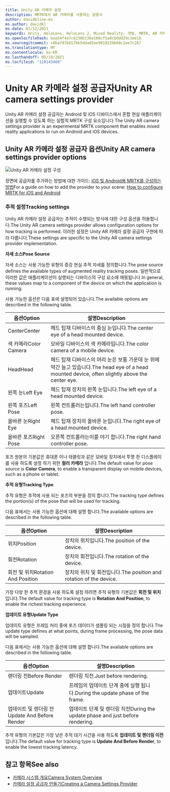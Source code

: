 ```yaml
---
title: Unity AR 카메라 설정
description: MRTK에서 AR 카메라를 사용하는 설명서
author: davidkline-ms
ms.author: davidkl
ms.date: 01/12/2021
keywords: Unity, HoloLens, HoloLens 2, Mixed Reality, 개발, MRTK, AR 카메라,
ms.openlocfilehash: baa54f4a7c6238b136a108cf5adcbddd29c3ee1b
ms.sourcegitcommit: c0ba7d7bb57bb5dda65ee9019229b68c2ee7c267
ms.translationtype: MT
ms.contentlocale: ko-KR
ms.lasthandoff: 05/19/2021
ms.locfileid: "110143460"
---
```

# <a name="unity-ar-camera-settings-provider"></a><span data-ttu-id="a6c3c-104">Unity AR 카메라 설정 공급자</span><span class="sxs-lookup"><span data-stu-id="a6c3c-104">Unity AR camera settings provider</span></span>

<span data-ttu-id="a6c3c-105">Unity AR 카메라 설정 공급자는 Android 및 iOS 디바이스에서 혼합 현실 애플리케이션을 실행할 수 있도록 하는 실험적 MRTK 구성 요소입니다.</span><span class="sxs-lookup"><span data-stu-id="a6c3c-105">The Unity AR camera settings provider is an experimental MRTK component that enables mixed reality applications to run on Android and iOS devices.</span></span>

## <a name="unity-ar-camera-settings-provider-options"></a><span data-ttu-id="a6c3c-106">Unity AR 카메라 설정 공급자 옵션</span><span class="sxs-lookup"><span data-stu-id="a6c3c-106">Unity AR camera settings provider options</span></span>

![Unity AR 카메라 설정 구성](../images/camera-system/UnityArSettingsConfiguration.png)

<span data-ttu-id="a6c3c-108">장면에 공급자를 추가하는 방법에 대한 가이드: [iOS 및 Android용 MRTK를 구성하는 방법](../../supported-devices/using-ar-foundation.md)</span><span class="sxs-lookup"><span data-stu-id="a6c3c-108">For a guide on how to add the provider to your scene: [How to configure MRTK for iOS and Android](../../supported-devices/using-ar-foundation.md)</span></span>

### <a name="tracking-settings"></a><span data-ttu-id="a6c3c-109">추적 설정</span><span class="sxs-lookup"><span data-stu-id="a6c3c-109">Tracking settings</span></span>

<span data-ttu-id="a6c3c-110">Unity AR 카메라 설정 공급자는 추적이 수행되는 방식에 대한 구성 옵션을 허용합니다.</span><span class="sxs-lookup"><span data-stu-id="a6c3c-110">The Unity AR camera settings provider allows configuration options for how tracking is performed.</span></span> <span data-ttu-id="a6c3c-111">이러한 설정은 Unity AR 카메라 설정 공급자 구현에 따라 다릅니다.</span><span class="sxs-lookup"><span data-stu-id="a6c3c-111">These settings are specific to the Unity AR camera settings provider implementation.</span></span>

<span data-ttu-id="a6c3c-112">**자세 소스**</span><span class="sxs-lookup"><span data-stu-id="a6c3c-112">**Pose Source**</span></span>

<span data-ttu-id="a6c3c-113">자세 소스는 사용 가능한 유형의 증강 현실 추적 자세를 정의합니다.</span><span class="sxs-lookup"><span data-stu-id="a6c3c-113">The pose source defines the available types of augmented reality tracking poses.</span></span> <span data-ttu-id="a6c3c-114">일반적으로 이러한 값은 애플리케이션이 실행되는 디바이스의 구성 요소에 매핑됩니다.</span><span class="sxs-lookup"><span data-stu-id="a6c3c-114">In general, these values map to a component of the device on which the application is running.</span></span>

<span data-ttu-id="a6c3c-115">사용 가능한 옵션은 다음 표에 설명되어 있습니다.</span><span class="sxs-lookup"><span data-stu-id="a6c3c-115">The available options are described in the following table.</span></span>

| <span data-ttu-id="a6c3c-116">옵션</span><span class="sxs-lookup"><span data-stu-id="a6c3c-116">Option</span></span> | <span data-ttu-id="a6c3c-117">설명</span><span class="sxs-lookup"><span data-stu-id="a6c3c-117">Description</span></span> |
| --- | --- |
| <span data-ttu-id="a6c3c-118">Center</span><span class="sxs-lookup"><span data-stu-id="a6c3c-118">Center</span></span> | <span data-ttu-id="a6c3c-119">헤드 탑재 디바이스의 중심 눈입니다.</span><span class="sxs-lookup"><span data-stu-id="a6c3c-119">The center eye of a head mounted device.</span></span> |
| <span data-ttu-id="a6c3c-120">색 카메라</span><span class="sxs-lookup"><span data-stu-id="a6c3c-120">Color Camera</span></span> | <span data-ttu-id="a6c3c-121">모바일 디바이스의 색 카메라입니다.</span><span class="sxs-lookup"><span data-stu-id="a6c3c-121">The color camera of a mobile device.</span></span> |
| <span data-ttu-id="a6c3c-122">Head</span><span class="sxs-lookup"><span data-stu-id="a6c3c-122">Head</span></span> | <span data-ttu-id="a6c3c-123">헤드 탑재 디바이스의 머리 눈은 보통 가운데 눈 위에 약간 늘고 있습니다.</span><span class="sxs-lookup"><span data-stu-id="a6c3c-123">The head eye of a head mounted device, often slightly above the center eye.</span></span> |
| <span data-ttu-id="a6c3c-124">왼쪽 눈</span><span class="sxs-lookup"><span data-stu-id="a6c3c-124">Left Eye</span></span> | <span data-ttu-id="a6c3c-125">헤드 탑재 장치의 왼쪽 눈입니다.</span><span class="sxs-lookup"><span data-stu-id="a6c3c-125">The left eye of a head mounted device.</span></span> |
| <span data-ttu-id="a6c3c-126">왼쪽 포즈</span><span class="sxs-lookup"><span data-stu-id="a6c3c-126">Left Pose</span></span> | <span data-ttu-id="a6c3c-127">왼쪽 컨트롤러는입니다.</span><span class="sxs-lookup"><span data-stu-id="a6c3c-127">The left hand controller pose.</span></span> |
| <span data-ttu-id="a6c3c-128">올바른 눈</span><span class="sxs-lookup"><span data-stu-id="a6c3c-128">Right Eye</span></span> | <span data-ttu-id="a6c3c-129">헤드 탑재 장치의 올바른 눈입니다.</span><span class="sxs-lookup"><span data-stu-id="a6c3c-129">The right eye of a head mounted device.</span></span> |
| <span data-ttu-id="a6c3c-130">올바른 포즈</span><span class="sxs-lookup"><span data-stu-id="a6c3c-130">Right Pose</span></span> | <span data-ttu-id="a6c3c-131">오른쪽 컨트롤러는이를 야기 합니다.</span><span class="sxs-lookup"><span data-stu-id="a6c3c-131">The right hand controller pose.</span></span> |

<span data-ttu-id="a6c3c-132">포즈 원본의 기본값은 휴대폰 이나 태블릿과 같은 모바일 장치에서 투명 한 디스플레이를 사용 하도록 설정 하기 위한 **컬러 카메라** 입니다.</span><span class="sxs-lookup"><span data-stu-id="a6c3c-132">The default value for pose source is **Color Camera**, to enable a transparent display on mobile devices, such as a phone or tablet.</span></span>

<span data-ttu-id="a6c3c-133">**추적 유형**</span><span class="sxs-lookup"><span data-stu-id="a6c3c-133">**Tracking Type**</span></span>

<span data-ttu-id="a6c3c-134">추적 유형은 추적에 사용 되는 포즈의 부분을 정의 합니다.</span><span class="sxs-lookup"><span data-stu-id="a6c3c-134">The tracking type defines the portion(s) of the pose that will be used for tracking.</span></span>

<span data-ttu-id="a6c3c-135">다음 표에서는 사용 가능한 옵션에 대해 설명 합니다.</span><span class="sxs-lookup"><span data-stu-id="a6c3c-135">The available options are described in the following table.</span></span>

| <span data-ttu-id="a6c3c-136">옵션</span><span class="sxs-lookup"><span data-stu-id="a6c3c-136">Option</span></span> | <span data-ttu-id="a6c3c-137">설명</span><span class="sxs-lookup"><span data-stu-id="a6c3c-137">Description</span></span> |
| --- | --- |
| <span data-ttu-id="a6c3c-138">위치</span><span class="sxs-lookup"><span data-stu-id="a6c3c-138">Position</span></span> | <span data-ttu-id="a6c3c-139">장치의 위치입니다.</span><span class="sxs-lookup"><span data-stu-id="a6c3c-139">The position of the device.</span></span> |
| <span data-ttu-id="a6c3c-140">회전</span><span class="sxs-lookup"><span data-stu-id="a6c3c-140">Rotation</span></span> | <span data-ttu-id="a6c3c-141">장치의 회전입니다.</span><span class="sxs-lookup"><span data-stu-id="a6c3c-141">The rotation of the device.</span></span> |
| <span data-ttu-id="a6c3c-142">회전 및 위치</span><span class="sxs-lookup"><span data-stu-id="a6c3c-142">Rotation And Position</span></span> | <span data-ttu-id="a6c3c-143">장치의 위치 및 회전입니다.</span><span class="sxs-lookup"><span data-stu-id="a6c3c-143">The position and rotation of the device.</span></span> |

<span data-ttu-id="a6c3c-144">가장 다양 한 추적 환경을 사용 하도록 설정 하려면 추적 유형의 기본값은 **회전 및 위치** 입니다.</span><span class="sxs-lookup"><span data-stu-id="a6c3c-144">The default value for tracking type is **Rotation And Position**, to enable the richest tracking experience.</span></span>

<span data-ttu-id="a6c3c-145">**업데이트 유형**</span><span class="sxs-lookup"><span data-stu-id="a6c3c-145">**Update Type**</span></span>

<span data-ttu-id="a6c3c-146">업데이트 유형은 프레임 처리 중에 포즈 데이터가 샘플링 되는 시점을 정의 합니다.</span><span class="sxs-lookup"><span data-stu-id="a6c3c-146">The update type defines at what points, during frame processing, the pose data will be sampled.</span></span>

<span data-ttu-id="a6c3c-147">다음 표에서는 사용 가능한 옵션에 대해 설명 합니다.</span><span class="sxs-lookup"><span data-stu-id="a6c3c-147">The available options are described in the following table.</span></span>

| <span data-ttu-id="a6c3c-148">옵션</span><span class="sxs-lookup"><span data-stu-id="a6c3c-148">Option</span></span> | <span data-ttu-id="a6c3c-149">설명</span><span class="sxs-lookup"><span data-stu-id="a6c3c-149">Description</span></span> |
| --- | --- |
| <span data-ttu-id="a6c3c-150">렌더링 전</span><span class="sxs-lookup"><span data-stu-id="a6c3c-150">Before Render</span></span> | <span data-ttu-id="a6c3c-151">렌더링 직전.</span><span class="sxs-lookup"><span data-stu-id="a6c3c-151">Just before rendering.</span></span> |
| <span data-ttu-id="a6c3c-152">업데이트</span><span class="sxs-lookup"><span data-stu-id="a6c3c-152">Update</span></span> | <span data-ttu-id="a6c3c-153">프레임의 업데이트 단계 중에 실행 됩니다.</span><span class="sxs-lookup"><span data-stu-id="a6c3c-153">During the update phase of the frame.</span></span> |
| <span data-ttu-id="a6c3c-154">업데이트 및 렌더링 전</span><span class="sxs-lookup"><span data-stu-id="a6c3c-154">Update And Before Render</span></span> | <span data-ttu-id="a6c3c-155">업데이트 단계 및 렌더링 직전</span><span class="sxs-lookup"><span data-stu-id="a6c3c-155">During the update phase and just before rendering.</span></span> |

<span data-ttu-id="a6c3c-156">추적 유형의 기본값은 가장 낮은 추적 대기 시간을 사용 하도록 **업데이트 및 렌더링 이전** 입니다.</span><span class="sxs-lookup"><span data-stu-id="a6c3c-156">The default value for tracking type is **Update And Before Render**, to enable the lowest tracking latency.</span></span>

## <a name="see-also"></a><span data-ttu-id="a6c3c-157">참고 항목</span><span class="sxs-lookup"><span data-stu-id="a6c3c-157">See also</span></span>

- [<span data-ttu-id="a6c3c-158">카메라 시스템 개요</span><span class="sxs-lookup"><span data-stu-id="a6c3c-158">Camera System Overview</span></span>](camera-system-overview.md)
- [<span data-ttu-id="a6c3c-159">카메라 설정 공급자 만들기</span><span class="sxs-lookup"><span data-stu-id="a6c3c-159">Creating a Camera Settings Provider</span></span>](create-settings-provider.md)

